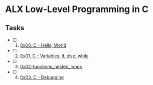# ALX Low-Level Programming in C

## Tasks
- [ ] 1. [0x00. C - Hello, World](https://github.com/terrymk99/alx-low_level_programming/tree/master/0x00-hello_world)
- [ ] 2. [0x01. C - Variables, if, else, while](https://github.com/terrymk99/alx-low_level_programming/tree/master/0x01-variables_if_else_while)
- [ ] 3. [0x02-functions_nested_loops]()
- [ ] 4. [0x03. C - Debugging]()
